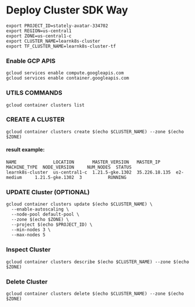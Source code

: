# Deploy Cluster SDK Way

```
export PROJECT_ID=stately-avatar-334702
export REGION=us-central1
export ZONE=us-central1-c
export CLUSTER_NAME=learnk8s-cluster
export TF_CLUSTER_NAME=learnk8s-cluster-tf

```

### Enable GCP APIS
```
gcloud services enable compute.googleapis.com
gcloud services enable container.googleapis.com
```

### UTILS COMMANDS
```
gcloud container clusters list
```

### CREATE A CLUSTER 
```
gcloud container clusters create $(echo $CLUSTER_NAME) --zone $(echo $ZONE)
```
#### result example: 
```
NAME              LOCATION       MASTER_VERSION   MASTER_IP      MACHINE_TYPE  NODE_VERSION     NUM_NODES  STATUS
learnk8s-cluster  us-central1-c  1.21.5-gke.1302  35.226.18.135  e2-medium     1.21.5-gke.1302  3          RUNNING
```

### UPDATE Cluster (OPTIONAL)
```
gcloud container clusters update $(echo $CLUSTER_NAME) \
  --enable-autoscaling \
  --node-pool default-pool \
  --zone $(echo $ZONE) \
  --project $(echo $PROJECT_ID) \
  --min-nodes 3 \
  --max-nodes 5
```

### Inspect Cluster
```
gcloud container clusters describe $(echo $CLUSTER_NAME) --zone $(echo $ZONE)
```

### Delete Cluster
```
gcloud container clusters delete $(echo $CLUSTER_NAME) --zone $(echo $ZONE)
```
